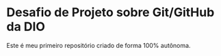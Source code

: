 # Desafio de Projeto sobre Git/GitHub da DIO
Este é meu primeiro repositório criado de forma 100% autônoma.
